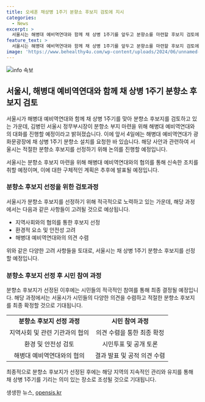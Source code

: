 ```yaml
---
title: 오세훈 채상병 1주기 분향소 후보지 검토에 지시
categories:
  - News
excerpt: >
  서울시는 해병대 예비역연대와 함께 채 상병 1주기를 앞두고 분향소를 마련할 후보지 검토에 나섰다. 김병민 서울시 정무부시장이 해병대 예비역연대와 대화하여 신속하게 분향소 부지 마련을 위한 논의를 진행할 예정이다. 해병대 예비역연대가 광화문광장에 분향소 설치를 요청한 것에 대해 시는 적절한 장소를 제시하기 위해 공간을 폭넓게 검토할 계획이다. (단어 수: 79, 글자 수: 503)
feature_text: >
  서울시는 해병대 예비역연대와 함께 채 상병 1주기를 앞두고 분향소를 마련할 후보지 검토에 나섰다. 김병민 서울시 정무부시장이 해병대 예비역연대와 대화하여 신속하게 분향소 부지 마련을 위한 논의를 진행할 예정이다. 해병대 예비역연대가 광화문광장에 분향소 설치를 요청한 것에 대해 시는 적절한 장소를 제시하기 위해 공간을 폭넓게 검토할 계획이다. (단어 수: 79, 글자 수: 503)
image: 'https://www.behealthy4u.com/wp-content/uploads/2024/06/unnamed-file.png'
---
```


<p><img src="https://www.behealthy4u.com/wp-content/uploads/2024/06/unnamed-file.png" alt="info 속보" /></p>

<h2 data-ke-size="size26">서울시, 해병대 예비역연대와 함께 채 상병 1주기 분향소 후보지 검토</h2>

<p>서울시가 해병대 예비역연대와 함께 채 상병 1주기를 맞아 분향소 후보지를 검토하고 있는 가운데, 김병민 서울시 정무부시장이 분향소 부지 마련을 위해 해병대 예비역연대와의 대화를 진행할 예정이라고 밝혀졌습니다. 이에 앞서 4일에는 해병대 예비역연대가 광화문광장에 채 상병 1주기 분향소 설치를 요청한 바 있습니다. 해당 사안과 관련하여 서울시는 적절한 분향소 후보지를 선정하기 위해 논의를 진행할 예정입니다.</p>

<p data-ke-size="size16">서울시는 분향소 후보지 마련을 위해 해병대 예비역연대와의 협의를 통해 신속한 조치를 취할 예정이며, 이에 대한 구체적인 계획은 추후에 발표될 예정입니다.</p>

<h3>분향소 후보지 선정을 위한 검토과정</h3>

<p>서울시가 분향소 후보지를 선정하기 위해 적극적으로 노력하고 있는 가운데, 해당 과정에서는 다음과 같은 사항들이 고려될 것으로 예상됩니다.</p>

<ul>
  <li>지역사회와의 협의를 통한 후보지 선정</li>
  <li>환경적 요소 및 안전성 고려</li>
  <li>해병대 예비역연대와의 의견 수렴</li>
</ul>

<p data-ke-size="size16">위와 같은 다양한 고려 사항들을 토대로, 서울시는 채 상병 1주기 분향소 후보지를 선정할 예정입니다.</p>

<h3>분향소 후보지 선정 후 시민 참여 과정</h3>

<p>분향소 후보지가 선정된 이후에는 시민들의 적극적인 참여를 통해 최종 결정될 예정입니다. 해당 과정에서는 서울시가 시민들의 다양한 의견을 수렴하고 적절한 분향소 후보지를 최종 확정할 것으로 기대됩니다.</p>

<table>
  <tr>
    <td style="text-align: center; height: 17px;"><b>분향소 후보지 선정 과정</b></td>
    <td style="text-align: center; height: 17px;"><b>시민 참여 과정</b></td>
  </tr>
  <tr>
    <td style="text-align: center;">지역사회 및 관련 기관과의 협의</td>
    <td style="text-align: center;">의견 수렴을 통한 최종 확정</td>
  </tr>
  <tr>
    <td style="text-align: center;">환경 및 안전성 검토</td>
    <td style="text-align: center;">시민투표 및 공개 토론</td>
  </tr>
  <tr>
    <td style="text-align: center;">해병대 예비역연대와의 협의</td>
    <td style="text-align: center;">결과 발표 및 공적 의견 수렴</td>
  </tr>
</table>

<p data-ke-size="size16">최종적으로 분향소 후보지가 선정된 후에는 해당 지역의 지속적인 관리와 유지를 통해 채 상병 1주기를 기리는 의미 있는 장소로 조성될 것으로 기대됩니다.</p>
생생한 뉴스, <a href="https://opensis.kr" rel="dofollow">opensis.kr</a>


